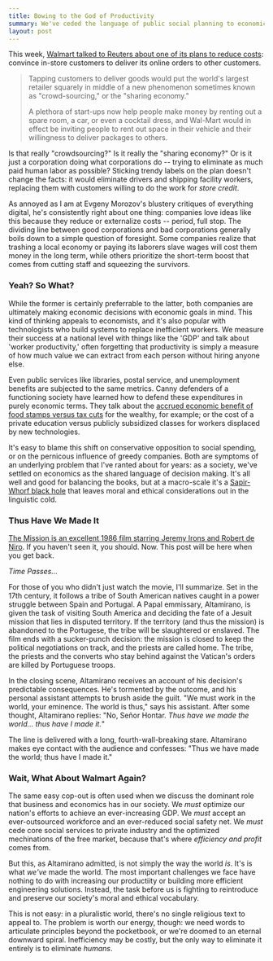 ```yaml
---
title: Bowing to the God of Productivity
summary: We've ceded the language of public social planning to economics, with predictable results. With guest appearances by Walmart, The Mission, and Evgeny Morozov.
layout: post
---
```

This week, [Walmart talked to Reuters about one of its plans to reduce costs](http://www.reuters.com/article/2013/03/28/us-retail-walmart-delivery-idUSBRE92R03820130328): convince in-store customers to deliver its online orders to other customers.

> Tapping customers to deliver goods would put the world's largest retailer squarely in middle of a new phenomenon sometimes known as "crowd-sourcing," or the "sharing economy."
> 
> A plethora of start-ups now help people make money by renting out a spare room, a car, or even a cocktail dress, and Wal-Mart would in effect be inviting people to rent out space in their vehicle and their willingness to deliver packages to others.

Is that really "crowdsourcing?" Is it really the "sharing economy?" Or is it just a corporation doing what corporations do -- trying to eliminate as much paid human labor as possible? Sticking trendy labels on the plan doesn't change the facts: it would eliminate drivers and shipping facility workers, replacing them with customers willing to do the work for *store credit*.

As annoyed as I am at Evgeny Morozov's blustery critiques of everything digital, he's consistently right about one thing: companies love ideas like this because they reduce or externalize costs -- period, full stop. The dividing line between good corporations and bad corporations generally boils down to a simple question of foresight. Some companies realize that trashing a local economy or paying its laborers slave wages will cost them money in the long term, while others prioritize the short-term boost that comes from cutting staff and squeezing the survivors.

### Yeah? So What?
While the former is certainly preferrable to the latter, both companies are ultimately making economic decisions with economic goals in mind. This kind of thinking appeals to economists, and it's also popular with technologists who build systems to replace inefficient workers. We measure their success at a national level with things like the 'GDP' and talk about 'worker productivity,' often forgetting that productivity is simply a measure of how much value we can extract from each person without hiring anyone else.

Even public services like libraries, postal service, and unemployment benefits are subjected to the same metrics. Canny defenders of a functioning society have learned how to defend these expenditures in purely economic terms. They talk about the [accrued economic benefit of food stamps versus tax cuts](http://mepconline.org/images/admin/spotedit/attach/0/Economic_Effects_of_Potential_Stimulus_Measures.pdf) for the wealthy, for example; or the cost of a private education versus publicly subsidized classes for workers displaced by new technologies.

It's easy to blame this shift on conservative opposition to social spending, or on the pernicous influence of greedy companies. Both are symptoms of an underlying problem that I've ranted about for years: as a society, we've settled on economics as the shared language of decision making. It's all well and good for balancing the books, but at a macro-scale it's a [Sapir-Whorf black hole](http://en.wikipedia.org/wiki/Linguistic_relativity) that leaves moral and ethical considerations out in the linguistic cold.

### Thus Have We Made It
[The Mission is an excellent 1986 film starring Jeremy Irons and Robert de Niro](http://www.rottentomatoes.com/m/1014027-mission/). If you haven't seen it, you should. Now. This post will be here when you get back.

*Time Passes…*

For those of you who didn't just watch the movie, I'll summarize. Set in the 17th century, it follows a tribe of South American natives caught in a power struggle between Spain and Portugal. A Papal emmissary, Altamirano, is given the task of visiting South America and deciding the fate of a Jesuit mission that lies in disputed territory. If the territory (and thus the mission) is abandoned to the Portugese, the tribe will be slaughtered or enslaved. The film ends with a sucker-punch decision: the mission is closed to keep the political negotiations on track, and the priests are called home. The tribe, the priests and the converts who stay behind against the Vatican's orders are killed by Portuguese troops.

In the closing scene, Altamirano receives an account of his decision's predictable consequences. He's tormented by the outcome, and his personal assistant attempts to brush aside the guilt. "We must work in the world, your eminence. The world is thus," says his assistant. After some thought, Altamirano replies: "No, Señor Hontar. *Thus have we made the world... thus have I made it.*"

The line is delivered with a long, fourth-wall-breaking stare. Altamirano makes eye contact with the audience and confesses: "Thus we have made the world; thus have I made it."

### Wait, What About Walmart Again?
The same easy cop-out is often used when we discuss the dominant role that business and economics has in our society. We *must* optimize our nation's efforts to achieve an ever-increasing GDP. We *must* accept an ever-outsourced workforce and an ever-reduced social safety net. We *must* cede core social services to private industry and the optimized mechinations of the free market, because that's where *efficiency and profit* comes from.

But this, as Altamirano admitted, is not simply the way the world *is*. It's is what *we've* made the world. The most important challenges we face have nothing to do with increasing our productiity or building more efficient engineering solutions. Instead, the task before us is fighting to reintroduce and preserve our society's moral and ethical vocabulary.

This is not easy: in a pluralistic world, there's no single religious text to appeal to. The problem is worth our energy, though: we need words to articulate principles beyond the pocketbook, or we're doomed to an eternal downward spiral. Inefficiency may be costly, but the only way to eliminate it entirely is to eliminate *humans*.